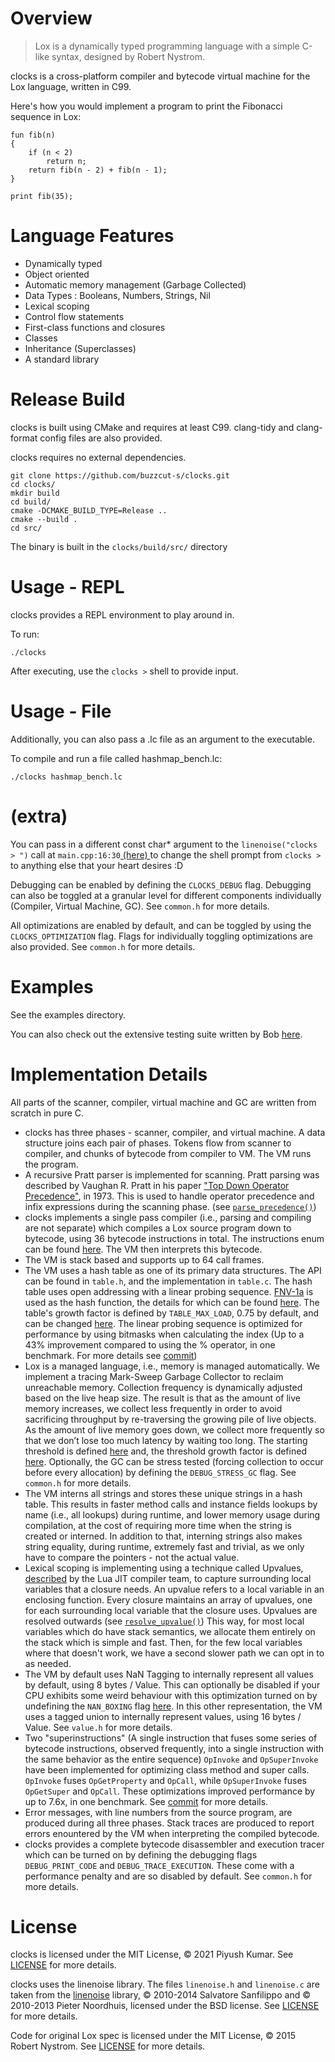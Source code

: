 # Overview
> Lox is a dynamically typed programming language with a simple C-like syntax, designed by Robert Nystrom.

clocks is a cross-platform compiler and bytecode virtual machine for the Lox language, written in C99.

Here's how you would implement a program to print the Fibonacci sequence in Lox:

```
fun fib(n) 
{
    if (n < 2) 
        return n;
    return fib(n - 2) + fib(n - 1);
}

print fib(35);
```

# Language Features
- Dynamically typed
- Object oriented
- Automatic memory management (Garbage Collected)
- Data Types : Booleans, Numbers, Strings, Nil
- Lexical scoping
- Control flow statements
- First-class functions and closures
- Classes
- Inheritance (Superclasses)
- A standard library

# Release Build
clocks is built using CMake and requires at least C99. clang-tidy and clang-format config files are also provided.

clocks requires no external dependencies.

```
git clone https://github.com/buzzcut-s/clocks.git
cd clocks/
mkdir build
cd build/
cmake -DCMAKE_BUILD_TYPE=Release ..
cmake --build .
cd src/
```

The binary is built in the ```clocks/build/src/``` directory

# Usage - REPL
clocks provides a REPL environment to play around in. 

To run:
``` 
./clocks
```
After executing, use the ```clocks >``` shell to provide input.

# Usage - File
Additionally, you can also pass a .lc file as an argument to the executable.

To compile and run a file called hashmap_bench.lc:
```
./clocks hashmap_bench.lc
```

# (extra)
You can pass in a different const char* argument to the ```linenoise("clocks > ")``` call at ```main.cpp:16:30```[ (here) ](https://github.com/buzzcut-s/clocks/blob/main/src/main.c#L16) to change the shell prompt from ```clocks >``` to anything else that your heart desires :D

Debugging can be enabled by defining the ```CLOCKS_DEBUG``` flag. Debugging can also be toggled at a granular level for different components individually (Compiler, Virtual Machine, GC). See ```common.h``` for more details.

All optimizations are enabled by default, and can be toggled by using the ```CLOCKS_OPTIMIZATION``` flag. Flags for individually toggling optimizations are also provided. See ```common.h``` for more details.

# Examples
See the examples directory.

You can also check out the extensive testing suite written by Bob [here](https://github.com/munificent/craftinginterpreters/tree/master/test).

# Implementation Details
All parts of the scanner, compiler, virtual machine and GC are written from scratch in pure C. 

- clocks has three phases - scanner, compiler, and virtual machine. A data structure joins each pair of phases. Tokens flow from scanner to compiler, and chunks of bytecode from compiler to VM. The VM runs the program.
- A recursive Pratt parser is implemented for scanning. Pratt parsing was described by Vaughan R. Pratt in his paper ["Top Down Operator Precedence"](https://dl.acm.org/doi/10.1145/512927.512931), in 1973. This is used to handle operator precedence and infix expressions during the scanning phase. (see [```parse_precedence()```](https://github.com/buzzcut-s/clocks/blob/main/src/compiler.c#L581))
- clocks implements a single pass compiler (i.e., parsing and compiling are not separate) which compiles a Lox source program down to bytecode, using 36 bytecode instructions in total. The instructions enum can be found [here](https://github.com/buzzcut-s/clocks/blob/main/include/clocks/chunk.h#L7). The VM then interprets this bytecode.
- The VM is stack based and supports up to 64 call frames.
- The VM uses a hash table as one of its primary data structures. The API can be found in ```table.h```, and the implementation in ```table.c```. The hash table uses open addressing with a linear probing sequence. [FNV-1a](https://en.wikipedia.org/wiki/Fowler_Noll_Vo_hash) is used as the hash function, the details for which can be found [here](http://www.isthe.com/chongo/tech/comp/fnv/). The table's growth factor is defined by ```TABLE_MAX_LOAD```, 0.75 by default, and can be changed [here](https://github.com/buzzcut-s/clocks/blob/main/src/table.c#L9). The linear probing sequence is optimized for performance by using bitmasks when calculating the index (Up to a 43% improvement compared to using the % operator, in one benchmark. For more details see [commit](https://github.com/buzzcut-s/clocks/commit/f703e8e088759293c7a55368cda02710377c60ea))
- Lox is a managed language, i.e., memory is managed automatically. We implement a tracing Mark-Sweep Garbage Collector to reclaim unreachable memory. Collection frequency is dynamically adjusted based on the live heap size. The result is that as the amount of live memory increases, we collect less frequently in order to avoid sacrificing throughput by re-traversing the growing pile of live objects. As the amount of live memory goes down, we collect more frequently so that we don’t lose too much latency by waiting too long. The starting threshold is defined [here](https://github.com/buzzcut-s/clocks/blob/main/src/vm.c#L76) and, the threshold growth factor is defined [here](https://github.com/buzzcut-s/clocks/blob/main/src/memory.c#L19). Optionally, the GC can be stress tested (forcing collection to occur before every allocation) by defining the ```DEBUG_STRESS_GC``` flag. See ```common.h``` for more details.
- The VM interns all strings and stores these unique strings in a hash table. This results in faster method calls and instance fields lookups by name (i.e., all lookups) during runtime, and lower memory usage during compilation, at the cost of requiring more time when the string is created or interned. In addition to that, interning strings also makes string equality, during runtime, extremely fast and trivial, as we only have to compare the pointers - not the actual value.
- Lexical scoping is implementing using a technique called Upvalues, [described](https://www.lua.org/pil/27.3.3.html) by the Lua JIT compiler team, to capture surrounding local variables that a closure needs. An upvalue refers to a local variable in an enclosing function. Every closure maintains an array of upvalues, one for each surrounding local variable that the closure uses. Upvalues are resolved outwards (see [```resolve_upvalue()```](https://github.com/buzzcut-s/clocks/blob/main/src/compiler.c#L662)) This way, for most local variables which do have stack semantics, we allocate them entirely on the stack which is simple and fast. Then, for the few local variables where that doesn't work, we have a second slower path we can opt in to as needed.
- The VM by default uses NaN Tagging to internally represent all values by default, using 8 bytes / Value. This can optionally be disabled if your CPU exhibits some weird behaviour with this optimization turned on by undefining the ```NAN_BOXING``` flag [here](https://github.com/buzzcut-s/clocks/blob/main/include/clocks/common.h#L20). In this other representation, the VM uses a tagged union to internally represent values, using 16 bytes / Value. See ```value.h``` for more details.
- Two "superinstructions" (A single instruction that fuses some series of bytecode instructions, observed frequently, into a single instruction with the same behavior as the entire sequence) ```OpInvoke``` and ```OpSuperInvoke``` have been implemented for optimizing class method and super calls. ```OpInvoke``` fuses ```OpGetProperty``` and ```OpCall```, while ```OpSuperInvoke``` fuses ```OpGetSuper``` and ```OpCall```. These optimizations improved performance by up to 7.6x, in one benchmark. See [commit](https://github.com/buzzcut-s/clocks/commit/9e881db88881d77e8016189aeaf428840bea85cb) for more details.  
- Error messages, with line numbers from the source program, are produced during all three phases. Stack traces are produced to report errors enountered by the VM when interpreting the compiled bytecode.
- clocks provides a complete bytecode disassembler and execution tracer which can be turned on by defining the debugging flags ```DEBUG_PRINT_CODE``` and ```DEBUG_TRACE_EXECUTION```. These come with a performance penalty and are so disabled by default. See ```common.h``` for more details.

# License
clocks is licensed under the MIT License, © 2021 Piyush Kumar. See [LICENSE](https://github.com/buzzcut-s/clocks/blob/main/LICENSE) for more details.

clocks uses the linenoise library. The files ```linenoise.h``` and ```linenoise.c``` are taken from the [linenoise](https://github.com/antirez/linenoise) library, © 2010-2014 Salvatore Sanfilippo and © 2010-2013 Pieter Noordhuis, licensed under the BSD license. See [LICENSE](https://github.com/antirez/linenoise/blob/master/LICENSE) for more details.

Code for original Lox spec is licensed under the MIT License, © 2015 Robert Nystrom. See [LICENSE](https://github.com/munificent/craftinginterpreters/blob/master/LICENSE) for more details.


